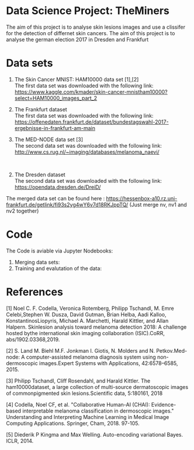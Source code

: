 # Data Science Project: TheMiners
The aim of this project is to analyse skin lesions images and use a clissifer for the detection of differnet skin cancers.
The aim of this project is to analyse the german election 2017 in Dresden and Frankfurt

# Data sets
1. The Skin Cancer MNIST: HAM10000 data set [1],[2] <br>
The first data set was downloaded with the following link: https://www.kaggle.com/kmader/skin-cancer-mnistham10000?select=HAM10000_images_part_2

1. The Frankfurt dataset <br>
The first data set was downloaded with the following link: https://offenedaten.frankfurt.de/dataset/bundestagswahl-2017-ergebnisse-in-frankfurt-am-main

2. The MED-NODE data set [3] <br>
The second data set was downloaded with the following link: http://www.cs.rug.nl/~imaging/databases/melanoma_naevi/
<br>

2. The Dresden dataset <br>
The second data set was downloaded with the following link: https://opendata.dresden.de/DreiD/


The merged data set can be found here : https://hessenbox-a10.rz.uni-frankfurt.de/getlink/fi93s2yg4wY6v7d18RKJppTQ/ (Just merge nv, nv1 and nv2 together)


# Code
The Code is aviable via Jupyter Nodebooks: <br>
1. Merging data sets: 
2. Training and evalutation of the data: 



# References

[1] Noel C. F. Codella, Veronica Rotemberg, Philipp Tschandl, M. Emre Celebi,Stephen W. Dusza, David Gutman, Brian Helba, Aadi Kalloo, KonstantinosLiopyris,  Michael  A.  Marchetti,  Harald  Kittler,  and  Allan  Halpern.   Skinlesion  analysis  toward  melanoma  detection  2018:   A  challenge  hosted  bythe international skin imaging collaboration (ISIC).CoRR, abs/1902.03368,2019.

[2]  S.  Land  M.  Biehl  M.F.  Jonkman  I.  Giotis,  N.  Molders  and  N.  Petkov.Med-node:   A  computer-assisted  melanoma  diagnosis  system  using  non-dermoscopic images.Expert Systems with Applications, 42:6578–6585, 2015.

[3]  Philipp  Tschandl,  Cliff  Rosendahl,  and  Harald  Kittler.    The  ham10000dataset, a large collection of multi-source dermatoscopic images of commonpigmented skin lesions.Scientific data, 5:180161, 2018

[4] Codella, Noel CF, et al. "Collaborative Human-AI (CHAI): Evidence-based interpretable melanoma classification in dermoscopic images." Understanding and Interpreting Machine Learning in Medical Image Computing Applications. Springer, Cham, 2018. 97-105.

[5] Diederik P Kingma and Max Welling. Auto-encoding variational Bayes. ICLR, 2014.
